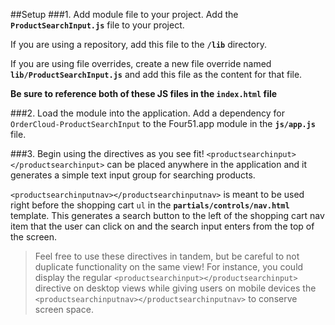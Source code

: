 ##Setup
###1. Add module file to your project.
Add the **`ProductSearchInput.js`** file to your project.

If you are using a repository, add this file to the **`/lib`** directory.

If you are using file overrides, create a new file override named **`lib/ProductSearchInput.js`** and add this file as the content for that file.

**Be sure to reference both of these JS files in the `index.html` file**

###2. Load the module into the application.
Add a dependency for `OrderCloud-ProductSearchInput` to the Four51.app module in the **`js/app.js`** file.

###3. Begin using the directives as you see fit!
`<productsearchinput></productsearchinput>` can be placed anywhere in the application and it generates a simple text input group for searching products.

`<productsearchinputnav></productsearchinputnav>` is meant to be used right before the shopping cart `ul` in the **`partials/controls/nav.html`** template.  This generates a search button to the left of the shopping cart nav item that the user can click on and the search input enters from the top of the screen.

>Feel free to use these directives in tandem, but be careful to not duplicate functionality on the same view!  For instance, you could display the regular `<productsearchinput></productsearchinput>` directive on desktop views while giving users on mobile devices the `<productsearchinputnav></productsearchinputnav>` to conserve screen space.
